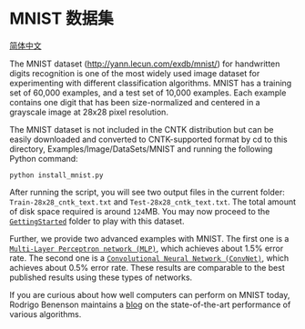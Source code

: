 # MNIST 数据集

[简体中文](/zh-hans/examples/cntk/brainscript/MNIST/input/README.md)

The MNIST dataset (http://yann.lecun.com/exdb/mnist/) for handwritten digits recognition is one of the most widely used image dataset for experimenting with different classification algorithms. MNIST has a training set of 60,000 examples, and a test set of 10,000 examples. Each example contains one digit that has been size-normalized and centered in a grayscale image at 28x28 pixel resolution.

The MNIST dataset is not included in the CNTK distribution but can be easily downloaded and converted to CNTK-supported format by cd to this directory, Examples/Image/DataSets/MNIST and running the following Python command:

`python install_mnist.py`

After running the script, you will see two output files in the current folder: `Train-28x28_cntk_text.txt` and `Test-28x28_cntk_text.txt`. The total amount of disk space required is around `124`MB. You may now proceed to the [`GettingStarted`](../../GettingStarted) folder to play with this dataset.

Further, we provide two advanced examples with MNIST. The first one is a [`Multi-Layer Perceptron network (MLP)`](../../Classification/MLP), which achieves about 1.5% error rate. The second one is a [`Convolutional Neural Network (ConvNet)`](../../Classification/ConvNet), which achieves about 0.5% error rate. These results are comparable to the best published results using these types of networks.

If you are curious about how well computers can perform on MNIST today, Rodrigo Benenson maintains a [blog](http://rodrigob.github.io/are_we_there_yet/build/classification_datasets_results.html#4d4e495354) on the state-of-the-art performance of various algorithms.